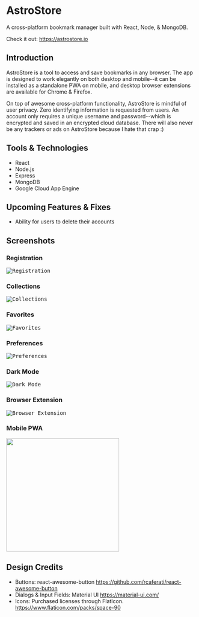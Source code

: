 # AstroStore
A cross-platform bookmark manager built with React, Node, &amp; MongoDB.

Check it out: https://astrostore.io

## Introduction
AstroStore is a tool to access and save bookmarks in any browser. The app is designed to work elegantly on both desktop and mobile--it can be installed as a standalone PWA on mobile, and desktop browser extensions are available for Chrome & Firefox. 

On top of awesome cross-platform functionality, AstroStore is mindful of user privacy. Zero identifying information is requested from users. An account only requires a unique username and password--which is encrypted and saved in an encrypted cloud database. There will also never be any trackers or ads on AstroStore because I hate that crap :)

## Tools & Technologies
- React
- Node.js
- Express
- MongoDB
- Google Cloud App Engine

## Upcoming Features & Fixes
- Ability for users to delete their accounts

## Screenshots

### Registration
<kbd>![Registration](https://thomasg.dev/screenshots/astrostore/register.png "Registration")</kbd>

### Collections
<kbd>![Collections](https://thomasg.dev/screenshots/astrostore/collections.png "Collections")</kbd>

### Favorites
<kbd>![Favorites](https://thomasg.dev/screenshots/astrostore/favorites.png "Favorites")</kbd>

### Preferences
<kbd>![Preferences](https://thomasg.dev/screenshots/astrostore/user-sheet.png "Preferences")</kbd>

### Dark Mode
<kbd>![Dark Mode](https://thomasg.dev/screenshots/astrostore/collections_dark.png "Dark Mode")</kbd>

### Browser Extension
<kbd>![Browser Extension](https://thomasg.dev/screenshots/astrostore/addon_chrome.png "Browser Extension")</kbd>

### Mobile PWA
<kbd><img src="https://thomasg.dev/screenshots/astrostore/mobile.png" width="300px"></kbd>


## Design Credits
  - Buttons: react-awesome-button
        https://github.com/rcaferati/react-awesome-button
  - Dialogs & Input Fields: Material UI
        https://material-ui.com/
  - Icons: Purchased licenses through FlatIcon.
        https://www.flaticon.com/packs/space-90
